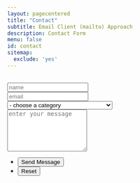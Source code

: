 ```yaml
---
layout: pagecentered
title: "Contact"
subtitle: Email Client (mailto) Approach
description: Contact Form
menu: false
id: contact
sitemap:
  exclude: 'yes'
---
```


<br/>
<section>
	<form method="post" action="mailto:test@souldanger.com" enctype="text/plain">
		<div class="row uniform 50%">
			<div class="6u 12u$(4)">
				<input type="text" name="name" id="name" value="" placeholder="name" required="required" />
			</div>
			<div class="6u$ 12u$(4)">
				<input type="email" name="email" id="email" value="" placeholder="email" required="required" />
			</div>
			<div class="12u$">
				<div class="select-wrapper">
					<select name="category" id="category" required="required">
						<option value="">- choose a category</option>
						<option value="General Question">General Question</option>
						<option value="Bug Report">Bug Report</option>
						<option value="Warning Bubble trk: tracker">Warning Bubble trk: tracker</option>
						<option value="Join the Development Team">I'd like to join the Development Team</option>
						<option value="Sponsoring">Sponsoring</option>
					</select>
				</div>
			</div>
			<div class="12u$">
				<textarea name="message" id="message" placeholder="enter your message" rows="6" required="required"></textarea>
			</div>
			<div class="12u$">
				<ul class="actions">
					<li><input type="submit" value="Send Message" class="special" /></li>
					<li><input type="reset" value="Reset" /></li>
				</ul>
			</div>
		</div>
	</form>
</section>
<br/>

